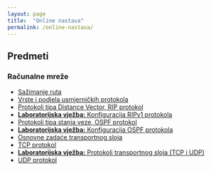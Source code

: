 ```yaml
---
layout: page
title:  "Online nastava"
permalink: /online-nastava/
---
```


## Predmeti

### Računalne mreže

<ul>
    <li><a href="racunalne-mreze/sazimanje-ruta/">Sažimanje ruta</a></li>
    <li><a href="racunalne-mreze/usmjernicki-protokoli/">Vrste i podjela usmjerničkih protokola</a></li>
    <li><a href="racunalne-mreze/protokoli-distance-vector-rip/">Protokoli tipa Distance Vector, RIP protokol</a></li>
    <li><a href="racunalne-mreze/lv-rip-protokol/"><strong>Laboratorijska vježba:</strong> Konfiguracija RIPv1 protokola</a></li>
    <li><a href="racunalne-mreze/protokoli-stanja-veze-ospf/">Protokoli tipa stanja veze, OSPF protokol</a></li>
    <li><a href="racunalne-mreze/lv-ospf/"><strong>Laboratorijska vježba:</strong> Konfiguracija OSPF protokola</a></li>
    <li><a href="racunalne-mreze/transportni-sloj/">Osnovne zadaće transportnog sloja</a></li>
    <li><a href="racunalne-mreze/tcp-protokol/">TCP protokol</a></li>
    <li><a href="racunalne-mreze/lv-tcp-udp/"><strong>Laboratorijska vježba:</strong> Protokoli transportnog sloja (TCP i UDP)</a></li>
    <li><a href="racunalne-mreze/udp-protokol/">UDP protokol</a></li>
</ul>
